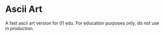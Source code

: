 # Ascii Art

A fast ascii art version for 01 edu. For education purposes only, do not use in production.
